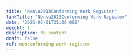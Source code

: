 ```yaml
---
title: "Non\u2013Conforming Work Register"
linkTitle: "Non\u2013Conforming Work Register"
date: '2025-05-01T21:00:00Z'
weight: 1
description: No content
draft: false
ref: nonconforming-work-register
---
```


